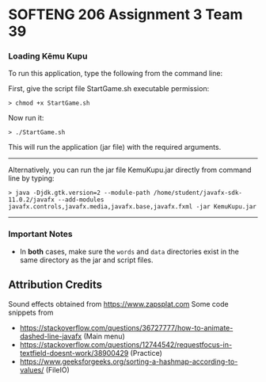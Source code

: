 # SOFTENG 206 Assignment 3 Team 39

### Loading Kēmu Kupu

To run this application, type the following from the command line:

First, give the script file StartGame.sh executable permission:

```
> chmod +x StartGame.sh
```

Now run it:

```
> ./StartGame.sh
```

This will run the application (jar file) with the required arguments.

-------------------------------------------------------------------

Alternatively, you can run the jar file KemuKupu.jar directly from command line by typing:

```
> java -Djdk.gtk.version=2 --module-path /home/student/javafx-sdk-11.0.2/javafx --add-modules javafx.controls,javafx.media,javafx.base,javafx.fxml -jar KemuKupu.jar
```
-------------------------------------------------------------------

### Important Notes

- In **both** cases, make sure the ``words`` and ``data`` directories exist in the same directory as the jar and script files.


## Attribution Credits

Sound effects obtained from https://www.zapsplat.com
Some code snippets from 
- https://stackoverflow.com/questions/36727777/how-to-animate-dashed-line-javafx (Main menu)
- https://stackoverflow.com/questions/12744542/requestfocus-in-textfield-doesnt-work/38900429 (Practice)
- https://www.geeksforgeeks.org/sorting-a-hashmap-according-to-values/ (FileIO)
